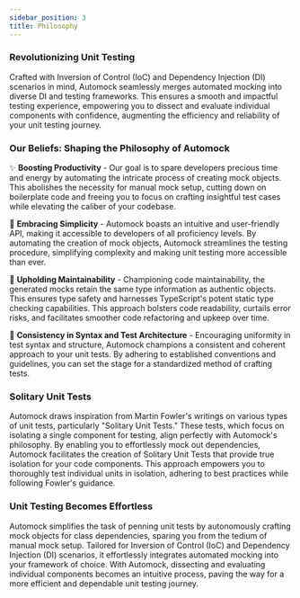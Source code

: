 ```yaml
---
sidebar_position: 3
title: Philosophy
---
```


### Revolutionizing Unit Testing

Crafted with Inversion of Control (IoC) and Dependency Injection (DI) scenarios in mind, Automock seamlessly merges
automated mocking into diverse DI and testing frameworks. This ensures a smooth and impactful testing experience,
empowering you to dissect and evaluate individual components with confidence, augmenting the efficiency and reliability
of your unit testing journey.

### Our Beliefs: Shaping the Philosophy of Automock

✨ **Boosting Productivity** - Our goal is to spare developers precious time and energy by automating the intricate
process of creating mock objects. This abolishes the necessity for manual mock setup, cutting down on boilerplate code
and freeing you to focus on crafting insightful test cases while elevating the caliber of your codebase.

:rocket: **Embracing Simplicity** - Automock boasts an intuitive and user-friendly API, making it accessible to
developers of all proficiency levels. By automating the creation of mock objects, Automock streamlines the testing
procedure, simplifying complexity and making unit testing more accessible than ever.

🔧 **Upholding Maintainability** - Championing code maintainability, the generated mocks retain the same type
information as authentic objects. This ensures type safety and harnesses TypeScript's potent static type checking
capabilities. This approach bolsters code readability, curtails error risks, and facilitates smoother code refactoring
and upkeep over time.

📐 **Consistency in Syntax and Test Architecture** - Encouraging uniformity in test syntax and structure, Automock
champions a consistent and coherent approach to your unit tests. By adhering to established conventions and guidelines,
you can set the stage for a standardized method of crafting tests.

### Solitary Unit Tests

Automock draws inspiration from Martin Fowler's writings on various types of unit tests, particularly "Solitary Unit
Tests." These tests, which focus on isolating a single component for testing, align perfectly with Automock's
philosophy. By enabling you to effortlessly mock out dependencies, Automock facilitates the creation of Solitary Unit
Tests that provide true isolation for your code components. This approach empowers you to thoroughly test individual
units in isolation, adhering to best practices while following Fowler's guidance.

### Unit Testing Becomes Effortless

Automock simplifies the task of penning unit tests by autonomously crafting mock objects for class dependencies, sparing
you from the tedium of manual mock setup. Tailored for Inversion of Control (IoC) and Dependency Injection (DI)
scenarios, it effortlessly integrates automated mocking into your framework of choice. With Automock, dissecting and
evaluating individual components becomes an intuitive process, paving the way for a more efficient and dependable unit
testing journey.
